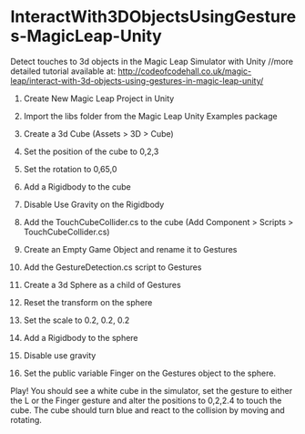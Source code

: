 # InteractWith3DObjectsUsingGestures-MagicLeap-Unity
Detect touches to 3d objects in the Magic Leap Simulator with Unity
//more detailed tutorial available at: http://codeofcodehall.co.uk/magic-leap/interact-with-3d-objects-using-gestures-in-magic-leap-unity/

1. Create New Magic Leap Project in Unity
2. Import the libs folder from the Magic Leap Unity Examples package
3. Create a 3d Cube (Assets > 3D > Cube)
4. Set the position of the cube to 0,2,3
5. Set the rotation to 0,65,0
6. Add a Rigidbody to the cube
7. Disable Use Gravity on the Rigidbody
8. Add the TouchCubeCollider.cs to the cube (Add Component > Scripts > TouchCubeCollider.cs)

9. Create an Empty Game Object and rename it to Gestures
10. Add the GestureDetection.cs script to Gestures
11. Create a 3d Sphere as a child of Gestures
12. Reset the transform on the sphere
13. Set the scale to 0.2, 0.2, 0.2
14. Add a Rigidbody to the sphere
15. Disable use gravity
16. Set the public variable Finger on the Gestures object to the sphere.


Play! You should see a white cube in the simulator, set the gesture to either the L or the Finger gesture and alter the positions to 0,2,2.4 to touch the cube. The cube should turn blue and react to the collision by moving and rotating.
